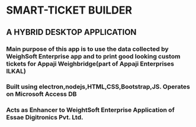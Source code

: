 # SMART-TICKET BUILDER
## A HYBRID DESKTOP APPLICATION

### Main purpose of this app is to use the data collected by WeighSoft Enterprise app and to print good looking custom tickets for Appaji Weighbridge(part of Appaji Enterprises ILKAL)
### Built using electron,nodejs,HTML,CSS,Bootstrap,JS. Operates on Microsoft Access DB
### Acts as Enhancer to WeightSoft Enterprise Application of Essae Digitronics Pvt. Ltd.
